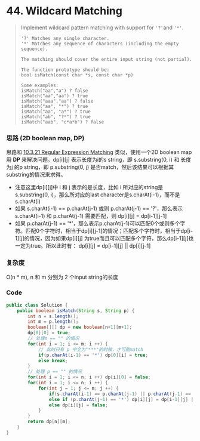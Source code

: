 # 44. Wildcard Matching

> Implement wildcard pattern matching with support for `'?'`and `'*'`.
>
> ```
> '?' Matches any single character.
> '*' Matches any sequence of characters (including the empty sequence).
>
> The matching should cover the entire input string (not partial).
>
> The function prototype should be:
> bool isMatch(const char *s, const char *p)
>
> Some examples:
> isMatch("aa","a") ? false
> isMatch("aa","aa") ? true
> isMatch("aaa","aa") ? false
> isMatch("aa", "*") ? true
> isMatch("aa", "a*") ? true
> isMatch("ab", "?*") ? true
> isMatch("aab", "c*a*b") ? false
> ```

### 思路 \(2D boolean map, DP\)

思路和 [10.3.21 Regular Expression Matching](/44-hard/10321-regular-expression-matching.md)  类似，使用一个2D boolean map用 **DP** 来解决问题。dp\[i\]\[j\] 表示长度为i的s string，即 s.substring\(0, i\) 和 长度为j 的p string，即 p.substring\(0, j\) 是否match，然后该结果可以根据其substring的情况来求得。

* 注意这里dp\[i\]\[j\]中 i 和 j 表示的是长度，比如 i 所对应的string是 s.substring\(0, i\)，那么所对应的last character是s.charAt\(i-1\)，而不是s.charAt\(i\)
* 如果 s.charAt\(i-1\) == p.charAt\(j-1\) 或则 p.charAt\(j-1\) == '?'，那么表示s.charAt\(i-1\) 和 p.charAt\(j-1\) 需要匹配，则                    dp\[i\]\[j\] = dp\[i-1\]\[j-1\]
* 如果 p.charAt\(j-1\) == '\*'，那么表示p.charAt\(j-1\)可以匹配0个或则多个字符。匹配0个字符时，相当于dp\[i\]\[j-1\]的情况；匹配多个字符时，相当于dp\[i-1\]\[j\]的情况，因为如果dp\[i\]\[j\] 为true而且可以匹配多个字符，那么dp\[i-1\]\[j\]也一定为true。所以此时有：   dp\[i\]\[j\] = dp\[i-1\]\[j\] \|\| dp\[i\]\[j-1\]

### 复杂度

O\(n \* m\), n 和 m 分别为 2 个input string的长度

### Code

```java
public class Solution {
    public boolean isMatch(String s, String p) {
        int n = s.length();
        int m = p.length();
        boolean[][] dp = new boolean[n+1][m+1];
        dp[0][0] = true;
        // 处理s == "" 的情况
        for(int i = 1; i <= m; i ++) {
            // 此时只有 p 中全为"***"的时候，才可能match
            if(p.charAt(i-1) == '*') dp[0][i] = true;
            else break;
        }
        // 处理 p == "" 的情况
        for(int i = 1; i <= n; i ++) dp[i][0] = false;
        for(int i = 1; i <= n; i ++) {
            for(int j = 1; j <= m; j ++) {
                if(s.charAt(i-1) == p.charAt(j-1) || p.charAt(j-1) == '?') dp[i][j] = dp[i-1][j-1];
                else if (p.charAt(j-1) == '*') dp[i][j] = dp[i-1][j] || dp[i][j-1];
                else dp[i][j] = false;
            }
        }
        return dp[n][m];
    }
}
```



